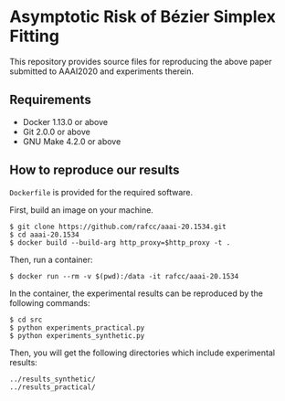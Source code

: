 # Asymptotic Risk of Bézier Simplex Fitting
This repository provides source files for reproducing the above paper submitted to AAAI2020 and experiments therein.


## Requirements
- Docker 1.13.0 or above
- Git 2.0.0 or above
- GNU Make 4.2.0 or above


## How to reproduce our results
`Dockerfile` is provided for the required software.

First, build an image on your machine.

```
$ git clone https://github.com/rafcc/aaai-20.1534.git
$ cd aaai-20.1534
$ docker build --build-arg http_proxy=$http_proxy -t .
```

Then, run a container:

```
$ docker run --rm -v $(pwd):/data -it rafcc/aaai-20.1534
```

In the container, the experimental results can be reproduced by the following commands:

```
$ cd src
$ python experiments_practical.py
$ python experiments_synthetic.py
```

Then, you will get the following directories which include experimental results:

```
../results_synthetic/
../results_practical/
```
